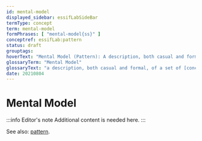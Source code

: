 ```yaml
---
id: mental-model
displayed_sidebar: essifLabSideBar
termType: concept
term: mental-model
formPhrases: [ "mental-model{ss}" ]
conceptref: essifLab:pattern
status: draft
grouptags:
hoverText: "Mental Model (Pattern): A description, both casual and formal, of a set of Concepts (ideas), relations between them, and constraints, that together form a coherent and consistent 'viewpoint', or 'way of thinking' about a certain topic."
glossaryTerm: "Mental Model"
glossaryText: "a description, both casual and formal, of a set of [concept](@) (ideas), relations between them, and constraints, that together form a coherent and consistent 'viewpoint', or 'way of thinking' about a certain topic."
date: 20210804
---
```


# Mental Model

:::info Editor's note
Additional content is needed here.
:::

See also: [pattern](@).